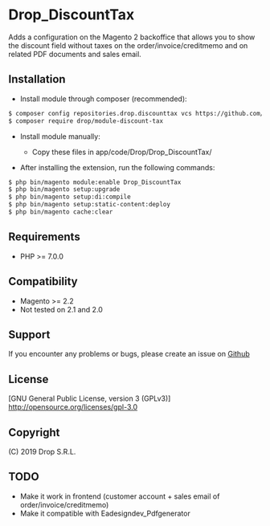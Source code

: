 # Drop_DiscountTax
Adds a configuration on the Magento 2 backoffice that allows you to show the discount field without taxes on the order/invoice/creditmemo and on related PDF documents and sales email.

## Installation
- Install module through composer (recommended):
```sh
$ composer config repositories.drop.discounttax vcs https://github.com/DevelopersDrop/Drop_DiscountTax
$ composer require drop/module-discount-tax
```

- Install module manually:
    - Copy these files in app/code/Drop/Drop_DiscountTax/

- After installing the extension, run the following commands:
```sh
$ php bin/magento module:enable Drop_DiscountTax
$ php bin/magento setup:upgrade
$ php bin/magento setup:di:compile
$ php bin/magento setup:static-content:deploy
$ php bin/magento cache:clear
```

## Requirements
- PHP >= 7.0.0

## Compatibility
- Magento >= 2.2
- Not tested on 2.1 and 2.0

## Support
If you encounter any problems or bugs, please create an issue on [Github](https://github.com/DevelopersDrop/Drop_DiscountTax/issues) 

## License
[GNU General Public License, version 3 (GPLv3)] http://opensource.org/licenses/gpl-3.0

## Copyright
(C) 2019 Drop S.R.L.

## TODO
- Make it work in frontend (customer account + sales email of order/invoice/creditmemo)
- Make it compatible with Eadesigndev_Pdfgenerator
